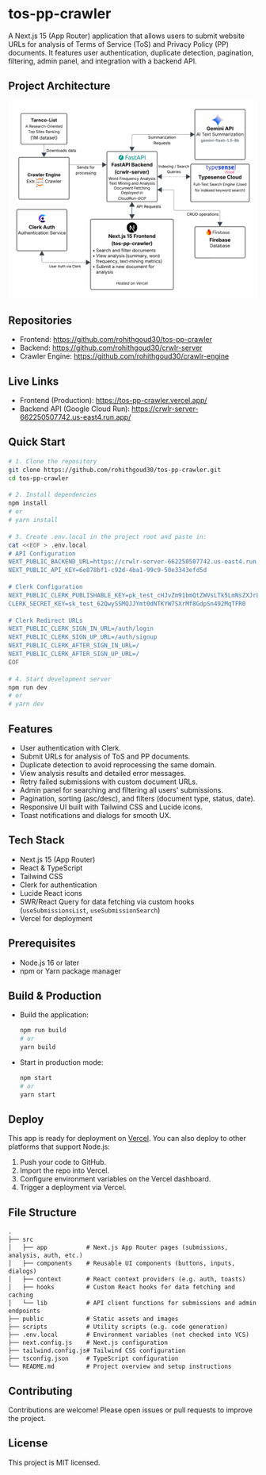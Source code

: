 # tos-pp-crawler

A Next.js 15 (App Router) application that allows users to submit website URLs for analysis of Terms of Service (ToS) and Privacy Policy (PP) documents. It features user authentication, duplicate detection, pagination, filtering, admin panel, and integration with a backend API.

## Project Architecture

![Project Architecture](resources/projectArchitecture.png)

## Repositories

- Frontend: https://github.com/rohithgoud30/tos-pp-crawler
- Backend: https://github.com/rohithgoud30/crwlr-server
- Crawler Engine: https://github.com/rohithgoud30/crawlr-engine

## Live Links

- Frontend (Production): https://tos-pp-crawler.vercel.app/
- Backend API (Google Cloud Run): https://crwlr-server-662250507742.us-east4.run.app/

## Quick Start

```bash
# 1. Clone the repository
git clone https://github.com/rohithgoud30/tos-pp-crawler.git
cd tos-pp-crawler

# 2. Install dependencies
npm install
# or
# yarn install

# 3. Create .env.local in the project root and paste in:
cat <<EOF > .env.local
# API Configuration
NEXT_PUBLIC_BACKEND_URL=https://crwlr-server-662250507742.us-east4.run.app
NEXT_PUBLIC_API_KEY=6e878bf1-c92d-4ba1-99c9-50e3343efd5d

# Clerk Configuration
NEXT_PUBLIC_CLERK_PUBLISHABLE_KEY=pk_test_cHJvZm91bmQtZWVsLTk5LmNsZXJrLmFjY291bnRzLmRldiQ
CLERK_SECRET_KEY=sk_test_62QwySSMQJJYmt0dNTKYW7SXrMf8GdpSn492MqTFR0

# Clerk Redirect URLs
NEXT_PUBLIC_CLERK_SIGN_IN_URL=/auth/login
NEXT_PUBLIC_CLERK_SIGN_UP_URL=/auth/signup
NEXT_PUBLIC_CLERK_AFTER_SIGN_IN_URL=/
NEXT_PUBLIC_CLERK_AFTER_SIGN_UP_URL=/
EOF

# 4. Start development server
npm run dev
# or
# yarn dev
```

## Features

- User authentication with Clerk.
- Submit URLs for analysis of ToS and PP documents.
- Duplicate detection to avoid reprocessing the same domain.
- View analysis results and detailed error messages.
- Retry failed submissions with custom document URLs.
- Admin panel for searching and filtering all users' submissions.
- Pagination, sorting (asc/desc), and filters (document type, status, date).
- Responsive UI built with Tailwind CSS and Lucide icons.
- Toast notifications and dialogs for smooth UX.

## Tech Stack

- Next.js 15 (App Router)
- React & TypeScript
- Tailwind CSS
- Clerk for authentication
- Lucide React icons
- SWR/React Query for data fetching via custom hooks (`useSubmissionsList`, `useSubmissionSearch`)
- Vercel for deployment

## Prerequisites

- Node.js 16 or later
- npm or Yarn package manager

## Build & Production

- Build the application:

  ```bash
  npm run build
  # or
  yarn build
  ```

- Start in production mode:

  ```bash
  npm start
  # or
  yarn start
  ```

## Deploy

This app is ready for deployment on [Vercel](https://vercel.com). You can also deploy to other platforms that support Node.js:

1. Push your code to GitHub.
2. Import the repo into Vercel.
3. Configure environment variables on the Vercel dashboard.
4. Trigger a deployment via Vercel.

## File Structure

```
.
├── src
│   ├── app           # Next.js App Router pages (submissions, analysis, auth, etc.)
│   ├── components    # Reusable UI components (buttons, inputs, dialogs)
│   ├── context       # React context providers (e.g. auth, toasts)
│   ├── hooks         # Custom React hooks for data fetching and caching
│   └── lib           # API client functions for submissions and admin endpoints
├── public            # Static assets and images
├── scripts           # Utility scripts (e.g. code generation)
├── .env.local        # Environment variables (not checked into VCS)
├── next.config.js    # Next.js configuration
├── tailwind.config.js# Tailwind CSS configuration
├── tsconfig.json     # TypeScript configuration
└── README.md         # Project overview and setup instructions
```

## Contributing

Contributions are welcome! Please open issues or pull requests to improve the project.

## License

This project is MIT licensed.
